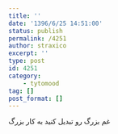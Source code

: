 ```yaml
---
title: ''
date: '1396/6/25 14:51:00'
status: publish
permalink: /4251
author: straxico
excerpt: ''
type: post
id: 4251
category:
    - tytomood
tag: []
post_format: []
---
```

غم بزرگ رو تبدیل کنید به کار بزرگ